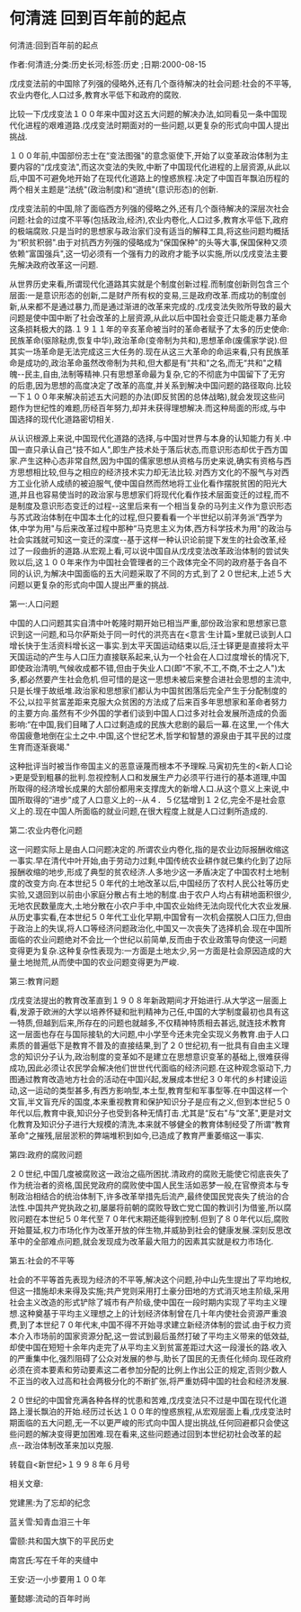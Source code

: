 # 何清涟  回到百年前的起点    
    
何清涟:回到百年前的起点    
作者:何清涟;分类:历史长河;标签:历史 ;日期:2000-08-15    
戊戌变法前的中国除了列强的侵略外,还有几个亟待解决的社会问题:社会的不平等,农业内卷化,人口过多,教育水平低下和政府的腐败.    
比较一下戊戌变法１００年来中国对这五大问题的解决办法,如同看见一条中国现代化进程的艰难道路.戊戌变法时期面对的一些问题,以更复杂的形式向中国人提出挑战.    
１００年前,中国部份志士在“变法图强"的意念驱使下,开始了以变革政治体制为主要内容的“戊戌变法",而这次变法的失败,中断了中国现代化进程的上层资源,从此以后,中国不可避免地开始了在现代化道路上的惶惑旅程.决定了中国百年飘泊历程的两个相关主题是“法统"(政治制度)和“道统"(意识形态)的创新.    
戊戌变法前的中国,除了面临西方列强的侵略之外,还有几个亟待解决的深层次社会问题:社会的过度不平等(包括政治,经济),农业内卷化,人口过多,教育水平低下,政府的极端腐败.只是当时的思想家与政治家们没有适当的解释工具,将这些问题均概括为“积贫积弱".由于对抗西方列强的侵略成为“保国保种"的头等大事,保国保种又须依赖“富国强兵",这一切必须有一个强有力的政府才能予以实施,所以戊戌变法主要先解决政府改革这一问题.    
从世界历史来看,所谓现代化道路其实就是个制度创新过程.而制度创新则包含三个层面:一是意识形态的创新,二是财产所有权的变易,三是政府改革.而成功的制度创新,从来都不是通过暴力,而是通过渐进的改革来完成的.戊戌变法失败所导致的最大问题是使中国中断了社会改革的上层资源,从此以后中国社会变迁只能走暴力革命这条损耗极大的路.１９１１年的辛亥革命被当时的革命者赋予了太多的历史使命:民族革命(驱除鞑虏,恢复中华),政治革命(变帝制为共和),思想革命(废儒家学说).但其实一场革命是无法完成这三大任务的.现在从这三大革命的命运来看,只有民族革命是成功的,政治革命虽然改帝制为共和,但大都是有“共和"之名,而无“共和"之精魄--民主,自由,法制等精神.只有思想革命最为复杂,它的不彻底为中国留下了无穷的后患,因为思想的高度决定了改革的高度,并关系到解决中国问题的路径取向.比较一下１００年来解决前述五大问题的办法(即反贫困的总体战略),就会发现这些问题作为世纪性的难题,历经百年努力,却并未获得理想解决.而这种局面的形成,与中国选择的现代化道路密切相关.    
从认识根源上来说,中国现代化道路的选择,与中国对世界与本身的认知能力有关.中国一直只承认自己“技不如人",即生产技术处于落后状态,而意识形态却优于西方国家.产生这种心态非常自然,因为中国的儒家思想从资格与历史来说,确实有资格与西方思想相比较,但与之相应的经济技术实力却无法比较.对西方文化的不服气与对西方工业化骄人成绩的被迫服气,使中国自然而然地将工业化看作摆脱贫困的阳光大道,并且也容易使当时的政治家与思想家们将现代化看作技术层面变迁的过程,而不是制度及意识形态变迁的过程--这里后来有一个相当复杂的马列主义作为意识形态与苏式政治体制在中国本土化的过程,但只要看看一个半世纪以前洋务派“西学为体,中学为用"与后来改革过程中那种“马克思主义为体,西方科学技术为用"的政治与社会实践就可知这一变迁的深度--基于这样一种认识论前提下发生的社会改革,经过了一段曲折的道路.从宏观上看,可以说中国自从戊戌变法改革政治体制的尝试失败以后,这１００年来作为中国社会管理者的三个政体完全不同的政府基于各自不同的认识,为解决中国面临的五大问题采取了不同的方式,到了２０世纪末,上述５大问题以更复杂的形式向中国人提出严重的挑战.    
第一:人口问题    
中国的人口问题其实自清中叶乾隆时期开始已相当严重,部份政治家和思想家已意识到这一问题,和马尔萨斯处于同一时代的洪亮吉在<意言·生计篇>里就已谈到人口增长快于生活资料增长这一事实.到太平天国运动结束以后,汪士铎更是直接将太平天国运动的产生与人口压力直接联系起来,认为一个社会在人口过度增长的情况下,即使政治清明,气候收成都不错,但由于失业人口(即“不家,不工,不商,不士之人")太多,都必然要产生社会危机.但可惜的是这一思想未被后来整合进社会思想的主流中,只是长埋于故纸堆.政治家和思想家们都认为中国贫困落后完全产生于分配制度的不公,以拉平贫富差距来克服大众贫困的方法成了后来百多年思想家和革命者努力的主要方向.虽然有不少外国的学者们谈到中国人口过多对社会发展所造成的负面影响:“在中国,我们目睹了人口过剩造成的民族大悲剧的最后一幕.在这里,一个伟大帝国疲惫地倒在尘土之中.中国,这个世纪艺术,哲学和智慧的源泉由于其平民的过度生育而逐渐衰竭."    
这种批评当时被当作帝国主义的恶意诬蔑而根本不予理睬.马寅初先生的<新人口论>更是受到粗暴的批判.忽视控制人口和发展生产力必须平行进行的基本道理,中国所取得的经济增长成果的大部份都用来支撑庞大的新增人口.从这个意义上来说,中国所取得的“进步"成了人口意义上的--从４．５亿猛增到１２亿,完全不是社会意义上的.现在中国人所面临的就业问题,在很大程度上就是人口过剩所造成的.    
第二:农业内卷化问题    
这一问题实际上是由人口问题决定的.所谓农业内卷化,指的是农业边际报酬收缩这一事实.早在清代中叶开始,由于劳动力过剩,中国传统农业耕作就已集约化到了边际报酬收缩的地步,形成了典型的贫农经济.人多地少这一矛盾决定了中国农村土地制度的改变方向.在本世纪５０年代的土地改革以后,中国经历了农村人民公社等历史实验,又退回到以前由小家庭分散占有土地的制度.由于农户人均占有耕地面积很少,无地农民数量庞大,土地分散在小农户手中,中国农业始终无法向现代化大农业发展.从历史事实看,在本世纪５０年代工业化早期,中国曾有一次机会摆脱人口压力,但由于政治上的失误,将人口等经济问题政治化,中国又一次丧失了选择机会.现在中国所面临的农业问题绝对不会比一个世纪以前简单,反而由于农业政策导向使这一问题变得更为复杂.这种复杂性表现为:一方面是土地太少,另一方面是社会原因造成的大量土地抛荒,从而使中国的农业问题变得更为严峻.    
第三:教育问题    
戊戌变法提出的教育改革直到１９０８年新政期间才开始进行.从大学这一层面上看,发源于欧洲的大学以培养怀疑和批判精神为己任,中国的大学制度最初也具有这一特质,但越到后来,所存在的问题也就越多,不仅精神特质相去甚远,就连技术教育这一层面也存在与国际接轨的大问题,中小学至今还未完全实现义务教育.由于人口素质的普遍低下是教育不普及的直接结果,到了２０世纪初,有一批具有自由主义理念的知识分子认为,政治制度的变革如不是建立在思想意识变革的基础上,很难获得成功,因此必须让农民学会解决他们世世代代面临的经济问题.在这种观念驱动下,力图通过教育改造地方社会的活动在中国兴起,发展成本世纪３０年代的乡村建设运动,这一运动的类型甚多,有西方影响型,本土型,教育型和军事型等.在中国这样一个文盲,半文盲充斥的国度,本来重视教育和保护知识分子是应有之义,但到本世纪５０年代以后,教育中衰,知识分子也受到各种无情打击.尤其是“反右"与“文革",更是对文化教育及知识分子进行大规模的清洗,本来就不够健全的教育体制经受了所谓“教育革命"之摧残,层层淤积的弊端堆积到如今,已造成了教育严重萎缩这一事实.    
第四:政府的腐败问题    
２０世纪,中国几度被腐败这一政治之癌所困扰.清政府的腐败无能使它彻底丧失了作为统治者的资格,国民党政府的腐败使中国人民生活如恶梦一般,在官僚资本与专制政治相结合的统治体制下,许多改革举措先后流产,最终使国民党丧失了统治的合法性.中国共产党执政之初,屡屡将前朝的腐败导致亡党亡国的教训引为借鉴,所以腐败问题在本世纪５０年代至７０年代末期还能得到控制.但到了８０年代以后,腐败开始蔓延,权力市场化作为改革开放的伴生物,并威胁到社会的健康发展.深刻反思改革中的全部难点问题,就会发现成为改革最大阻力的因素其实就是权力市场化.    
第五:社会的不平等    
社会的不平等首先表现为经济的不平等,解决这个问题,孙中山先生提出了平均地权,但这一措施却未来得及实施;共产党则采用打土豪分田地的方式消灭地主阶级,采用社会主义改造的形式铲除了城市有产阶级,使中国在一段时期内实现了平均主义理想.这种奠基于平均主义理想之上的计划经济体制曾在几十年内使社会资源严重浪费,到了本世纪７０年代末,中国不得不开始寻求建立新经济体制的尝试.由于权力资本介入市场前的国家资源分配,这一尝试到最后虽然打破了平均主义带来的低效益,却使中国在短短十余年内走完了从平均主义到贫富差距过大这一段漫长的路.收入的严重集中化,强烈阻碍了公众对发展的参与,助长了国民的无责任化倾向.现任政府必须在资本要素和劳动要素这二者参加分配的比例上作出公正的规定,否则少数人不正当的收入过高和社会两极分化的不断扩张,将严重妨碍中国的社会和经济发展.    
２０世纪的中国曾充满各种各样的忧患和苦难,戊戌变法只不过是中国在现代化道路上漫长飘泊的开始.经历过长达１００年的惶惑旅程,从宏观层面上看,戊戌变法时期面临的五大问题,无一不以更严峻的形式向中国人提出挑战,任何回避都只会使这些问题的解决变得更加困难.现在看来,这些问题通过回到本世纪初社会改革的起点--政治体制改革来加以克服.    
转载自<新世纪>１９９８年６月号    
    
相关文章:    
党建黑:为了忘却的纪念    
蓝关雪:知青血泪三十年    
雷颐:共和国大旗下的平民历史    
南宫氏:写在千年的夹缝中    
王安:迈一小步要用１００年    
董懿娜:流动的百年时尚